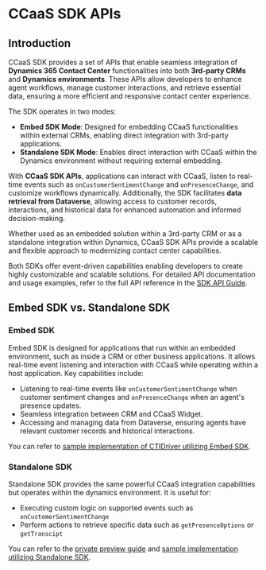 # CCaaS SDK APIs

## Introduction

CCaaS SDK provides a set of APIs that enable seamless integration of **Dynamics 365 Contact Center** functionalities into both **3rd-party CRMs** and **Dynamics environments**. These APIs allow developers to enhance agent workflows, manage customer interactions, and retrieve essential data, ensuring a more efficient and responsive contact center experience.

The SDK operates in two modes:
- **Embed SDK Mode**: Designed for embedding CCaaS functionalities within external CRMs, enabling direct integration with 3rd-party applications.
- **Standalone SDK Mode**: Enables direct interaction with CCaaS within the Dynamics environment without requiring external embedding.

With **CCaaS SDK APIs**, applications can interact with CCaaS, listen to real-time events such as `onCustomerSentimentChange` and `onPresenceChange`, and customize workflows dynamically. Additionally, the SDK facilitates **data retrieval from Dataverse**, allowing access to customer records, interactions, and historical data for enhanced automation and informed decision-making.

Whether used as an embedded solution within a 3rd-party CRM or as a standalone integration within Dynamics, CCaaS SDK APIs provide a scalable and flexible approach to modernizing contact center capabilities.

Both SDKs offer event-driven capabilities enabling developers to create highly customizable and scalable solutions.
For detailed API documentation and usage examples, refer to the full API reference in the [SDK API Guide](./API-Reference.md).

## Embed SDK vs. Standalone SDK

### Embed SDK

Embed SDK is designed for applications that run within an embedded environment, such as inside a CRM or other business applications. It allows real-time event listening and interaction with CCaaS while operating within a host application. Key capabilities include:

- Listening to real-time events like `onCustomerSentimentChange` when customer sentiment changes and `onPresenceChange` when an agent's presence updates.
- Seamless integration between CRM and CCaaS Widget.
- Accessing and managing data from Dataverse, ensuring agents have relevant customer records and historical interactions.

You can refer to [sample implementation of CTIDriver utilizing Embed SDK](../../samples/GenericExampleCTIDriver/src/GenericExampleCTIDriver.ts).

### Standalone SDK

Standalone SDK provides the same powerful CCaaS integration capabilities but operates within the dynamics environment. It is useful for:

- Executing custom logic on supported events such as `onCustomerSentimentChange`
- Perform actions to retrieve specific data such as `getPresenceOptions` or `getTranscipt`

You can refer to the [private preview guide](../Standalone%20SDK%20API%20docs/Dynamics%20365%20Contact%20Center%20SDK%20preview.pdf) and [sample implementation utilizing Standalone SDK](../../samples/StandaloneSDKExample/formOnloadScript.ts).
